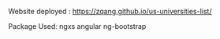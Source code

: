 Website deployed : https://zqang.github.io/us-universities-list/ 

Package Used: 
ngxs
angular
ng-bootstrap
